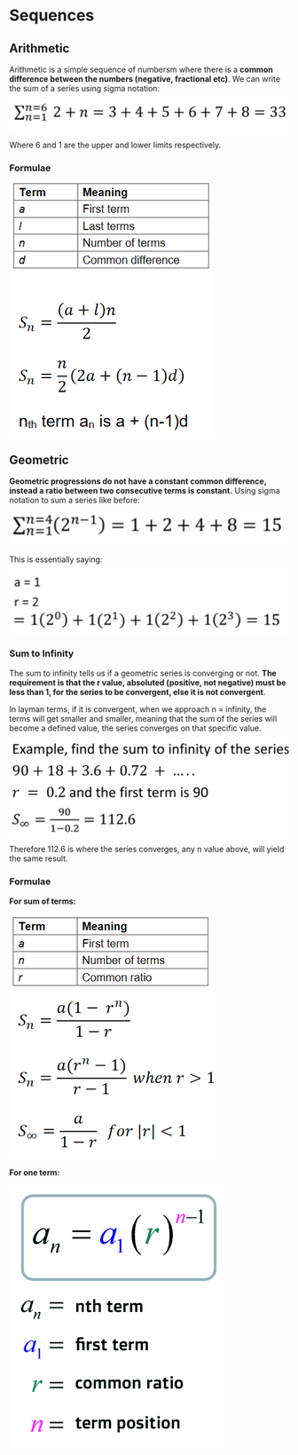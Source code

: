 # Sequences

## Arithmetic

Arithmetic is a simple sequence of numbersm where there is a **common difference between the numbers \(negative, fractional etc\)**. We can write the sum of a series using sigma notation:

![](../../../../../.gitbook/assets/image%20%28189%29.png)

Where 6 and 1 are the upper and lower limits respectively.

### Formulae

![](../../../../../.gitbook/assets/image%20%28151%29.png)

## Geometric

**Geometric progressions do not have a constant common difference, instead a ratio between two consecutive terms is constant.** Using sigma notation to sum a series like before:

![](../../../../../.gitbook/assets/image%20%28185%29.png)

This is essentially saying:

![](../../../../../.gitbook/assets/image%20%28181%29.png)

### Sum to Infinity

The sum to infinity tells us if a geometric series is converging or not. **The requirement is that the r value, absoluted \(positive, not negative\) must be less than 1, for the series to be convergent, else it is not convergent**.

In layman terms, if it is convergent, when we approach n = infinity, the terms will get smaller and smaller, meaning that the sum of the series will become a defined value, the series converges on that specific value.

![](../../../../../.gitbook/assets/image%20%28153%29.png)

Therefore 112.6 is where the series converges, any n value above, will yield the same result.

### Formulae

**For sum of terms:**

![](../../../../../.gitbook/assets/image%20%28157%29.png)

**For one term:**

![](../../../../../.gitbook/assets/image%20%28152%29.png)

